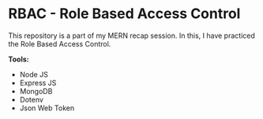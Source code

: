 # RBAC - Role Based Access Control
This repository is a part of my MERN recap session. In this, I have practiced the Role Based Access Control.

**Tools:**
- Node JS
- Express JS
- MongoDB
- Dotenv
- Json Web Token
